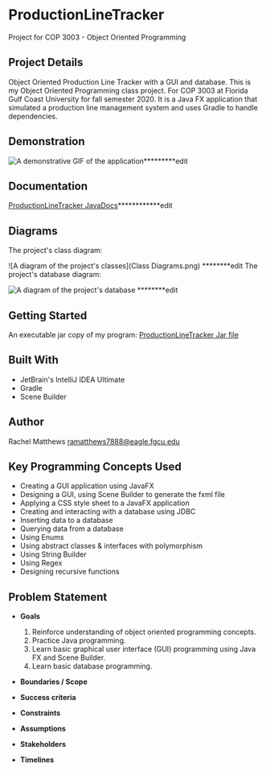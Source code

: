 <!--
  AUTH: Rachel Matthews
  DATE: Fall 2020
  PROJ: ProductionLineTracker
  FILE: README.md
  
  A description of the Production Line tracker project.
-->
# ProductionLineTracker
Project for COP 3003 - Object Oriented Programming
## Project Details
Object Oriented Production Line Tracker with a GUI and database. This is my Object Oriented Programming class project. For COP 3003 at Florida Gulf Coast University for fall semester 2020.
It is a Java FX application that simulated a production line management system and uses Gradle to handle dependencies.

## Demonstration
![A demonstrative GIF of the application](demo.gif)*********edit

## Documentation
[ProductionLineTracker JavaDocs](https://RachelAiko.github.io/ProductionLineTracker/)************edit

## Diagrams
The project's class diagram:

![A diagram of the project's classes](Class Diagrams.png) ********edit
The project's database diagram:

![A diagram of the project's database](diagram_database.png) ********edit

## Getting Started
An executable jar copy of my program:
[ProductionLineTracker Jar file](https://github.com/RachelAiko/ProductionLineTracker/blob/master/Production%20Line%20Tracker-1.0.jar) 

## Built With
- JetBrain's IntelliJ IDEA Ultimate
- Gradle
- Scene Builder

## Author

Rachel Matthews <ramatthews7888@eagle.fgcu.edu>

## Key Programming Concepts Used

- Creating a GUI application using JavaFX
- Designing a GUI, using Scene Builder to generate the fxml file
- Applying a CSS style sheet to a JavaFX application
- Creating and interacting with a database using JDBC
- Inserting data to a database
- Querying data from a database
- Using Enums
- Using abstract classes & interfaces with polymorphism
- Using String Builder
- Using Regex
- Designing recursive functions

## Problem Statement
-   **Goals**
     1.  Reinforce understanding of object oriented programming concepts.
     2.  Practice Java programming.
     3.  Learn basic graphical user interface (GUI) programming using Java FX and Scene Builder.
     4.  Learn basic database programming.
-   **Boundaries / Scope**

-   **Success criteria** 

-   **Constraints**

-   **Assumptions** 

-   **Stakeholders**

-   **Timelines**
        
   






